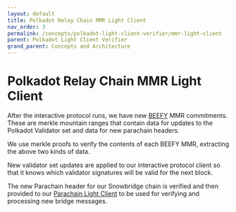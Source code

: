 ```yaml
---
layout: default
title: Polkadot Relay Chain MMR Light Client
nav_order: 3
permalink: /concepts/polkadot-light-client-verifier/mmr-light-client
parent: Polkadot Light Client Verifier
grand_parent: Concepts and Architecture
---
```

# Polkadot Relay Chain MMR Light Client
After the interactive protocol runs, we have new [BEEFY](https://github.com/paritytech/grandpa-bridge-gadget) MMR commitments. These are merkle mountain ranges that contain data for updates to the Polkadot Validator set and data for new parachain headers.

We use merkle proofs to verify the contents of each BEEFY MMR, extracting the above two kinds of data.

New validator set updates are applied to our interactive protocol client so that it knows which validator signatures will be valid for the next block.

The new Parachain header for our Snowbridge chain is verified and then provided to our [Parachain Light Client](/concepts/polkadot-light-client-verifier/parachain-light-client) to be used for verifying and processing new bridge messages.